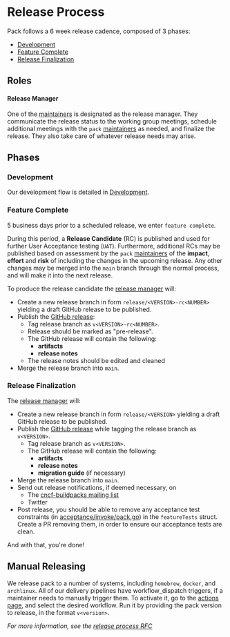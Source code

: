 # Release Process

Pack follows a 6 week release cadence, composed of 3 phases:
  - [Development](#development)
  - [Feature Complete](#feature-complete)
  - [Release Finalization](#release-finalization)

## Roles

#### Release Manager

One of the [maintainers][maintainers] is designated as the release manager. They communicate the release status to the working group meetings, schedule additional meetings with the `pack` [maintainers][maintainers] as needed, and finalize the release. They also take care of whatever release needs may arise.

## Phases

### Development

Our development flow is detailed in [Development](DEVELOPMENT.md).

### Feature Complete

5 business days prior to a scheduled release, we enter `feature complete`.

During this period, a **Release Candidate** (RC) is published and used for further User Acceptance testing (`UAT`). Furthermore, additional RCs may be published based on assessment by the `pack` [maintainers][maintainers] of the **impact**, **effort** and **risk** of including the changes in the upcoming release. Any other changes may be merged into the `main` branch through the normal process, and will make it into the next release.

To produce the release candidate the [release manager](#release-manager) will:
- Create a new release branch in form `release/<VERSION>-rc<NUMBER>` yielding a draft GitHub release to be published. 
- Publish the [GitHub release][release]:
    - Tag release branch as `v<VERSION>-rc<NUMBER>`.
    - Release should be marked as "pre-release".
    - The GitHub release will contain the following:
        - **artifacts**
        - **release notes**
    - The release notes should be edited and cleaned
- Merge the release branch into `main`.

### Release Finalization

The [release manager](#release-manager) will:
- Create a new release branch in form `release/<VERSION>` yielding a draft GitHub release to be published. 
- Publish the [GitHub release][release] while tagging the release branch as `v<VERSION>`.
    - Tag release branch as `v<VERSION>`.
    - The GitHub release will contain the following:
        - **artifacts**
        - **release notes**
        - **migration guide** (if necessary)
- Merge the release branch into `main`.
- Send out release notifications, if deemed necessary, on
  - The [cncf-buildpacks mailing list](https://lists.cncf.io/g/cncf-buildpacks)
  - Twitter
- Post release, you should be able to remove any acceptance test constraints (in [acceptance/invoke/pack.go](acceptance/invoke/pack.go)) in the `featureTests` struct. Create a PR removing them, in order to ensure our acceptance tests are clean.

And with that, you're done!

## Manual Releasing

We release pack to a number of systems, including `homebrew`, `docker`, and `archlinux`. All of our delivery pipelines
have workflow_dispatch triggers, if a maintainer needs to manually trigger them. To activate it, go to the
[actions page](https://github.com/buildpacks/pack/actions), and select the desired workflow. Run it by providing the pack
version to release, in the format `v<version>`.

_For more information, see the [release process RFC][release-process]_

[maintainers]: https://github.com/buildpacks/community/blob/main/TEAMS.md#platform-team
[release-process]: https://github.com/buildpacks/rfcs/blob/main/text/0039-release-process.md#change-control-board
[release]: https://github.com/buildpacks/pack/releases
